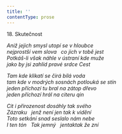 ```yaml
---
title: ''
contentType: prose
---
```


18. Skutečnost

_Aniž jejich smysl utopí se v hloubce  
nejprostší vem slova   co jich v tobě jest  
Potkáš-li však náhle v ústraní kde muže  
jako by jsi zahlíd pravé srdce Cest_

_Tam kde klikatí se čirá bílá voda  
tam kde v modrých sosnách potlouká se stín  
jeden příchozí tu bral na zátop dřevo  
jeden příchozí hrál na citeru qin_

_Cit i přirozenost dosáhly tak svého  
Zázraku   jenž není jen tak k vidění  
Toto setkání snad seslalo nám nebe  
I ten tón   Tak jemný   jentaktak že zní_
